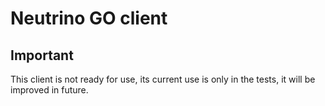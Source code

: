 # Neutrino GO client

## Important

This client is not ready for use, its current use is only in the tests, it will be improved in future.